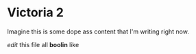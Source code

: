 # Victoria 2

Imagine this is some dope ass content that I'm writing right now.

*edit* this file all **boolin** like

